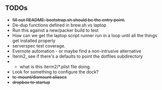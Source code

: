 ## TODOs

* ~~fill out README: bootstrap.sh should be the entry point.~~
* De-dup functions defined in brew.sh vs laptop
* Run this against a new/packer build to test
* How can we get the laptop script runner run in a loop until all the things get installed properly
* serverspec test coverage.
* Evernote automation - or maybe find a non-intrusive alternative
* Iterm2, see if there's a defaults to point the dotfiles subdirectory
* * what is this iterm2/*.plist file doing.
* Look for something to configure the dock?
* ~~tc-mount/dismount aliases~~
* ~~dropbox to startup~~
